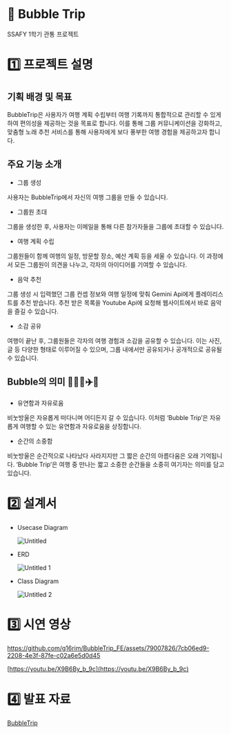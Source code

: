 # 🫧 Bubble Trip

SSAFY 1학기 관통 프로젝트

# 1️⃣ 프로젝트 설명

## 기획 배경 및 목표

BubbleTrip은 사용자가 여행 계획 수립부터 여행 기록까지 통합적으로 관리할 수 있게 하여 편의성을 제공하는 것을 목표로 합니다. 
이를 통해 그룹 커뮤니케이션을 강화하고, 맞춤형 노래 추천 서비스를 통해 사용자에게 보다 풍부한 여행 경험을 제공하고자 합니다.

## 주요 기능 소개

- 그룹 생성

사용자는 BubbleTrip에서 자신의 여행 그룹을 만들 수 있습니다. 

- 그룹원 초대

그룹을 생성한 후, 사용자는 이메일을 통해 다른 참가자들을 그룹에 초대할 수 있습니다. 

- 여행 계획 수립

그룹원들이 함께 여행의 일정, 방문할 장소, 예산 계획 등을 세울 수 있습니다. 이 과정에서 모든 그룹원이 의견을 나누고, 각자의 아이디어를 기여할 수 있습니다.

- 음악 추천

그룹 생성 시 입력했던 그룹 컨셉 정보와 여행 일정에 맞춰 Gemini Api에게 플레이리스트를 추천 받습니다. 추천 받은 목록을 Youtube Api에 요청해 웹사이트에서 바로 음악을 즐길 수 있습니다.

- 소감 공유

여행이 끝난 후, 그룹원들은 각자의 여행 경험과 소감을 공유할 수 있습니다. 이는 사진, 글 등 다양한 형태로 이루어질 수 있으며, 그룹 내에서만 공유되거나 공개적으로 공유될 수 있습니다.

## Bubble의 의미 🫧🧋🧳✈️🚆
- 유연함과 자유로움

비눗방울은 자유롭게 떠다니며 어디든지 갈 수 있습니다. 이처럼 ‘Bubble Trip’은 자유롭게 여행할 수 있는 유연함과 자유로움을 상징합니다.

- 순간의 소중함

비눗방울은 순간적으로 나타났다 사라지지만 그 짧은 순간의 아름다움은 오래 기억됩니다. ‘Bubble Trip’은 여행 중 만나는 짧고 소중한 순간들을 소중히 여기자는 의미를 담고 있습니다.

# 2️⃣ 설계서

- Usecase Diagram
    
    ![Untitled](https://github.com/g16rim/BubbleTrip_FE/assets/79007826/dcd6f4b0-3142-4e00-861d-30d362e28870)

    
- ERD
  
    ![Untitled 1](https://github.com/g16rim/BubbleTrip_FE/assets/79007826/5ff49064-54d2-4aad-84da-36d551223b18)

    
- Class Diagram
    
    ![Untitled 2](https://github.com/g16rim/BubbleTrip_FE/assets/79007826/f5647e6c-8735-4ff5-a11d-ccd8d8ea28ba)


# 3️⃣ 시연 영상

https://github.com/g16rim/BubbleTrip_FE/assets/79007826/7cb06ed9-2208-4e3f-87fe-c02a6e5d0d45


[https://youtu.be/X9B6By_b_9c](https://youtu.be/X9B6By_b_9c)


# 4️⃣ 발표 자료

[BubbleTrip](https://bubbletrip-f7d5fgm.gamma.site/)
